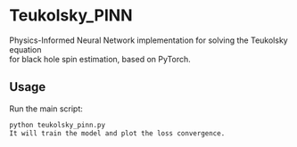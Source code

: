 # Teukolsky_PINN

Physics-Informed Neural Network implementation for solving the Teukolsky equation  
for black hole spin estimation, based on PyTorch.

## Usage

Run the main script:

```bash
python teukolsky_pinn.py
It will train the model and plot the loss convergence.
